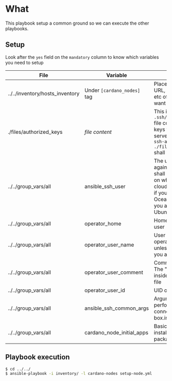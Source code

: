 # What

This playbook setup a common ground so we can execute the other playbooks.

## Setup
Look after the `yes` field on the `mandatory` column to know which variables you need to setup

|File|Variable|Description|Mandatory|
|----|--------|-----------|---------|
|../../inventory/hosts_inventory|Under `[cardano_nodes]` tag|Place the IP address/es, URL, FQDN, hostname, etc of the box where you want to connect to.|`yes`
|./files/authorized_keys|*file content*|This is the `.ssh/authorized_keys` file containing the ssh keys to access the server. An execution of `ssh-add -L  > ./files/authorized_keys` shall work|`yes`|
|../../group_vars/all|ansible_ssh_user|The user to authenticate against each box. This shall change depending on which distro and cloud you are using. i.e, if you are using Digital Ocean must be root, if you are using aws and Ubuntu must be ubuntu.|`yes`|
|../../group_vars/all|operator_home|Home of the operator user|`no`|
|../../group_vars/all|operator_user_name|User name of the operator. Leave it as it is unless you know what you are doing.|`no`|
|../../group_vars/all|operator_user_comment|Comment of the user. The "description" part inside the /etc/passwd file|`no`|
|../../group_vars/all|operator_user_id|UID of the user|`no`|
|../../group_vars/all|ansible_ssh_common_args|Arguments when performing the ssh connection against the box.inventory|`no`|
|../../group_vars/all|cardano_node_initial_apps| Basically, the packets to install using the deb package manager|`no`|

## Playbook execution
```bash
$ cd ../../
$ ansible-playbook -i inventory/ -l cardano-nodes setup-node.yml 
```
